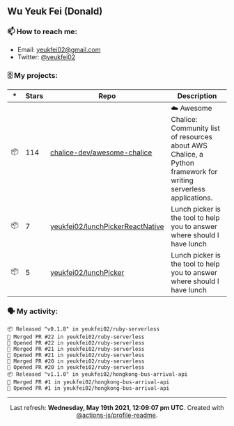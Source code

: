 ## Wu Yeuk Fei (Donald)

### 📫 How to reach me:

- Email: [yeukfei02@gmail.com](yeukfei02@gmail.com)
- Twitter: [@yeukfei02](https://twitter.com/yeukfei02)

### 🗄 My projects:

|*|Stars|Repo|Description|
|---|---|---|---|
| 📦 | 114 | [chalice-dev/awesome-chalice](https://github.com/chalice-dev/awesome-chalice) | ☁️ Awesome Chalice: Community list of resources about AWS Chalice, a Python framework for writing serverless applications. |
| 📦 | 7 | [yeukfei02/lunchPickerReactNative](https://github.com/yeukfei02/lunchPickerReactNative) | Lunch picker is the tool to help you to answer where should I have lunch |
| 📦 | 5 | [yeukfei02/lunchPicker](https://github.com/yeukfei02/lunchPicker) | Lunch picker is the tool to help you to answer where should I have lunch |

### 🗣 My activity:

```
📦 Released "v0.1.8" in yeukfei02/ruby-serverless
🎉 Merged PR #22 in yeukfei02/ruby-serverless
💪 Opened PR #22 in yeukfei02/ruby-serverless
🎉 Merged PR #21 in yeukfei02/ruby-serverless
💪 Opened PR #21 in yeukfei02/ruby-serverless
🎉 Merged PR #20 in yeukfei02/ruby-serverless
💪 Opened PR #20 in yeukfei02/ruby-serverless
📦 Released "v1.1.0" in yeukfei02/hongkong-bus-arrival-api
🎉 Merged PR #1 in yeukfei02/hongkong-bus-arrival-api
💪 Opened PR #1 in yeukfei02/hongkong-bus-arrival-api
```

<!-- <img src="https://github-readme-stats.vercel.app/api?username=yeukfei02&show_icons=true&count_private=true&theme=radical" />

<img src="https://github-readme-stats.vercel.app/api/top-langs/?username=yeukfei02&theme=radical" /> -->

---

<p align="center">Last refresh: <b>Wednesday, May 19th 2021, 12:09:07 pm UTC</b>. Created with <a href=https://github.com/marketplace/actions/profile-readme>@actions-js/profile-readme</a>.</p>
